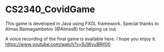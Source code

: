 # CS2340_CovidGame 

This game is developed in Java using FXGL framework. Special thanks to Almas Baimagambetov (@AlmasB) for helping us out. 


A voice recording of the final game is available here. I hope you enjoy it. 
https://www.youtube.com/watch?v=9JWyuBRjf00 
